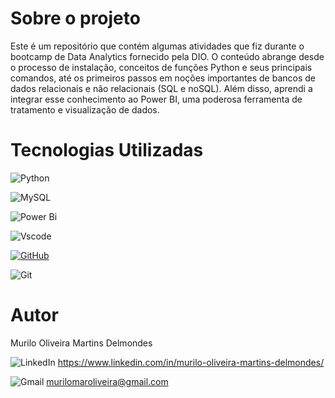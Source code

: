# Sobre o projeto
 Este é um repositório que contém algumas atividades que fiz durante o bootcamp de Data Analytics fornecido pela DIO. O conteúdo abrange desde o processo de instalação, conceitos de funções Python e seus principais comandos, até os primeiros passos em noções importantes de bancos de dados relacionais e não relacionais (SQL e noSQL). Além disso, aprendi a integrar esse conhecimento ao Power BI, uma poderosa ferramenta de tratamento e visualização de dados.

# Tecnologias Utilizadas

![Python](https://img.shields.io/badge/python-3670A0?style=for-the-badge&logo=python&logoColor=ffdd54)

![MySQL](https://img.shields.io/badge/MySQL-00000F?style=for-the-badge&logo=mysql&logoColor=white)

![Power Bi](https://img.shields.io/badge/power_bi-F2C811?style=for-the-badge&logo=powerbi&logoColor=black)

![Vscode](https://img.shields.io/badge/Vscode-007ACC?style=for-the-badge&logo=visual-studio-code&logoColor=white)

[![GitHub](https://img.shields.io/badge/GitHub-100000?style=for-the-badge&logo=github&logoColor=white)](https://github.com/[murilooliveira18](https://github.com/murilooliveira18))

![Git](https://img.shields.io/badge/GIT-E44C30?style=for-the-badge&logo=git&logoColor=white)

# Autor
Murilo Oliveira Martins Delmondes

![LinkedIn](https://img.shields.io/badge/linkedin-%230077B5.svg?style=for-the-badge&logo=linkedin&logoColor=white) https://www.linkedin.com/in/murilo-oliveira-martins-delmondes/

![Gmail](https://img.shields.io/badge/Gmail-D14836?style=for-the-badge&logo=gmail&logoColor=white) murilomaroliveira@gmail.com